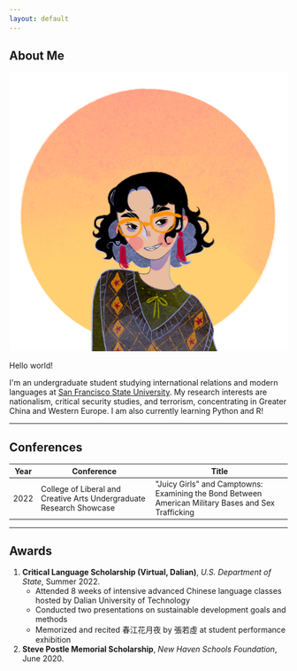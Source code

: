 ```yaml
---
layout: default
---
```


## About Me

<img class="profile-picture" src="placeholder.jpg">

Hello world!

I'm an undergraduate student studying international relations and modern languages at [San Francisco State University](https://sfsu.edu/). My research interests are nationalism, critical security studies, and terrorism, concentrating in Greater China and Western Europe. I am also currently learning Python and R!

---

## Conferences

Year | Conference | Title
-----|-------|--------
2022 | College of Liberal and Creative Arts Undergraduate Research Showcase | "Juicy Girls" and Camptowns: Examining the Bond Between American Military Bases and Sex Trafficking

---

## Awards

1. **Critical Language Scholarship (Virtual, Dalian)**, *U.S. Department of State*, Summer 2022.
    * Attended 8 weeks of intensive advanced Chinese language classes hosted by Dalian University of Technology
    * Conducted two presentations on sustainable development goals and methods
    * Memorized and recited 春江花月夜 by 張若虛 at student performance exhibition
2. **Steve Postle Memorial Scholarship**, *New Haven Schools Foundation*, June 2020. 
